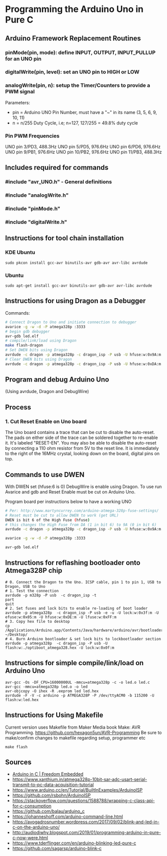# Programming the Arduino Uno in Pure C
## Arduino Framework Replacement Routines
### pinMode(pin, mode): define INPUT, OUTPUT, INPUT_PULLUP for an UNO pin
### digitalWrite(pin, level): set an UNO pin to HIGH or LOW
### analogWrite(pin, n): setup the Timer/Counters to provide a PWM signal
Parameters:
* pin = Arduino UNO Pin Number, must have a "\~" in its name (3, 5, 6, 9, 10, 11)
* n = n/255 Duty Cycle, i.e; n=127, 127/255 = 49.8% duty cycle
### Pin PWM Frequencies
UNO pin 3/PD3, 488.3Hz
UNO pin 5/PD5, 976.6Hz
UNO pin 6/PD6, 976.6Hz
UNO pin 9/PB1, 976.6Hz
UNO pin 10/PB2, 976.6Hz
UNO pin 11/PB3, 488.3Hz

## Includes required for commands
### #include "avr_UNO.h" - General definitions
### #include "analogWrite.h" 
### #include "pinMode.h"
### #include "digitalWrite.h"

## Instructions for tool chain installation
### KDE Ubuntu
```
sudo pkcon install gcc-avr binutils-avr gdb-avr avr-libc avrdude
```
### Ubuntu
```
sudo apt-get install gcc-avr binutils-avr gdb-avr avr-libc avrdude
```
## Instructions for using Dragon as a Debugger
Commands:
```bash
# Connect Dragon to Uno and initiate connection to debugger
avarice -g -w -d -P atmega328p :3333
# begin gdb debugger
avr-gdb led.elf
# compile/link/load using Dragon
make flash-dragon
# Set DWEN bits using Dragon
avrdude -c dragon -p atmega328p -c dragon_isp -P usb -U hfuse:w:0x9A:m
# Clear DWEN bits using Dragon
avrdude -c dragon -p atmega328p -c dragon_isp -P usb -U hfuse:w:0xDA:m
```

## Program and debug Arduino Uno
(Using avrdude, Dragon and DebugWire)
## Process
### 1. Cut Reset Enable on Uno board
The Uno board contains a trace that can be cut to disable the auto-reset. The pads on either side of the trace can be soldered together to re-enable it. It's labeled "RESET-EN". You may also be able to disable the auto-reset by connecting a 110 ohm resistor from 5V to the reset line. It is immediately to the right of the 16MHz crystal, looking down on the board, digital pins on top.

## Commands to use DWEN
With DWEN set (hfuse:6 is 0) DebugWire is enable using Dragon. To use run Avarice and gdb and Reset Enable must be cut on Arduino Uno. 

Program board per instructions below to have a working UNO
```bash
# Per: http://www.martyncurrey.com/arduino-atmega-328p-fuse-settings/
# Reset must be cut to allow DWEN to work (get URL)
DWEN is bit 6 of the High Fuse (hfuse)
# this changes the High Fuse from DA (1 in bit 6) to 9A (0 in bit 6)
avrdude -c dragon -p atmega328p -c dragon_isp -P usb -U hfuse:w:0x9A:m 

avarice -g -w -d -P atmega328p :3333

avr-gdb led.elf

```

## Instructions for reflashing bootloader onto Atmega328P chip
```
# 0. Connect the Dragon to the Uno. ICSP cable, pin 1 to pin 1, USB to Dragon, USB to Uno
# 1. Test the connection
avrdude -p m328p -P usb  -c dragon_isp -t
part
quit
# 2. Set fuses and lock bits to enable re-loading of boot loader
avrdude -p atmega328p  -c dragon_isp -P usb -e -u -U lock:w:0x3f:m -U efuse:w:0x05:m -U hfuse:w:0xDE:m -U lfuse:w:0xFF:m
# 3. Copy hex file to desktop
cp /Applications/Arduino.app/Contents/Java/hardware/arduino/avr/bootloaders/optiboot/optiboot_atmega328.hex ~/Desktop/
# 4. Burn Arduino bootloader & set lock bits to lockbootloader section
avrdude -p atmega328p  -c dragon_isp -P usb -U flash:w:./optiboot_atmega328.hex -U lock:w:0x0f:m
```

## Instructions for simple compile/link/load on Arduino Uno
```
avr-gcc -Os -DF_CPU=16000000UL -mmcu=atmega328p -c -o led.o led.c
avr-gcc -mmcu=atmega328p led.o -o led
avr-objcopy -O ihex -R .eeprom led led.hex
avrdude -F -V -c arduino -p ATMEGA328P -P /dev/ttyACM0 -b 115200 -U flash:w:led.hex
```

## Instructions for Using Makefile
Current version uses Makefile from Maker Media book Make: AVR Programming.
https://github.com/hexagon5un/AVR-Programming
Be sure to make/confirm changes to makefile regarding setup, programmer etc
```
make flash
```

## Sources
* [Arduino in C | Freedom Embedded](https://balau82.wordpress.com/arduino-in-c/)
* https://www.xanthium.in/atmega328p-10bit-sar-adc-usart-serial-transmit-to-pc-data-acquisition-tutorial
* https://www.arduino.cc/en/Tutorial/BuiltInExamples/ArduinoISP
* https://github.com/rsbohn/ArduinoISP
* https://stackoverflow.com/questions/1588788/wrapping-c-class-api-for-c-consumption
* https://github.com/balau/arduino_c
* https://johanneshoff.com/arduino-command-line.html
* https://avogadrosnumber.wordpress.com/2017/09/02/blink-and-led-in-c-on-the-arduino-uno/
* http://audiodiwhy.blogspot.com/2019/01/programming-arduino-in-pure-c-now-were.html
* https://www.tderflinger.com/en/arduino-blinking-led-pure-c
* https://github.com/sagarsp/arduino-blink-c

